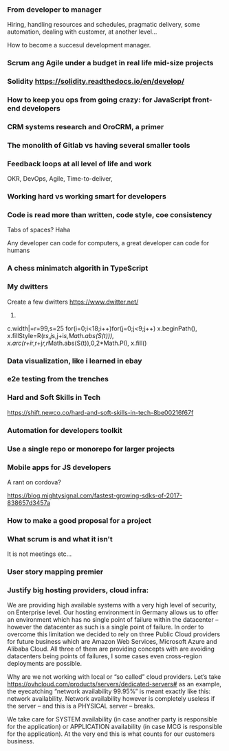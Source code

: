 


### From developer to manager

Hiring, handling resources and schedules, pragmatic delivery, some automation, dealing with customer, at another level...

How to become a succesul development manager.

### Scrum ang Agile under a budget in real life mid-size projects

### Solidity https://solidity.readthedocs.io/en/develop/


### How to keep you ops from going crazy: for JavaScript front-end developers

### CRM systems research and OroCRM, a primer

### The monolith of Gitlab vs having several smaller tools

### Feedback loops at all level of life and work

OKR, DevOps, Agile, Time-to-deliver,

### Working hard vs working smart for developers

### Code is read more than written, code style, coe consistency

Tabs of spaces? Haha

Any developer can code for computers, a great developer can code for humans

### A chess minimatch algorith in TypeScript

### My dwitters

Create a few dwitters https://www.dwitter.net/

1.

c.width|=r=99,s=25
for(i=0;i<18;i++)for(j=0;j<9;j++)
x.beginPath(),
x.fillStyle=R(r*s,j*s,j+i*s,Math.abs(S(t))),
x.arc(r+i*r,r+j*r,r*Math.abs(S(t)),0,2*Math.PI),
x.fill()

### Data visualization, like i learned in ebay

### e2e testing from the trenches

### Hard and Soft Skills in Tech

https://shift.newco.co/hard-and-soft-skills-in-tech-8be00216f67f

### Automation for developers toolkit

### Use a single repo or monorepo for larger projects 

### Mobile apps for JS developers

A rant on cordova?

https://blog.mightysignal.com/fastest-growing-sdks-of-2017-838657d3457a

### How to make a good proposal for a project

### What scrum is and what it isn't

It is not meetings etc...

### User story mapping premier

### Justify big hosting providers, cloud infra:

We are providing high available systems with a very high level of security, on Enterprise level.
Our hosting environment in Germany allows us to offer an environment which has no single point of failure within the datacenter – however the datacenter as such is a single point of failure. In order to overcome this limitation we decided to rely on three Public Cloud providers for future business which are Amazon Web Services, Microsoft Azure and Alibaba Cloud. All three of them are providing concepts with are avoiding datacenters being points of failures, I some cases even cross-region deployments are possible.

Why are we not working with local or “so called” cloud providers.
Let’s take https://ovhcloud.com/products/servers/dedicated-servers# as an example, the eyecatching “network availability 99.95%” is meant exactly like this: network availability. Network availability however is completely useless if the server – and this is a PHYSICAL server – breaks.

We take care for SYSTEM availability (in case another party is responsible for the application) or APPLICATION availability (in case MCG is responsible for the application). At the very end this is what counts for our customers business.





